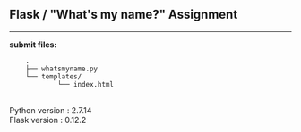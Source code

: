 ## Flask / "What's my name?" Assignment

----

**submit files:**<br />

```
    .
    ├── whatsmyname.py
    └── templates/
            └── index.html
```

<br />
Python version : 2.7.14<br />
Flask version : 0.12.2<br />
<br />